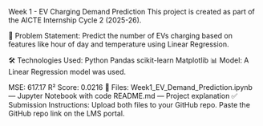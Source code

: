 Week 1 - EV Charging Demand Prediction
This project is created as part of the AICTE Internship Cycle 2 (2025-26).

📌 Problem Statement:
Predict the number of EVs charging based on features like hour of day and temperature using Linear Regression.

🛠️ Technologies Used:
Python
Pandas
scikit-learn
Matplotlib
📊 Model:
A Linear Regression model was used.

MSE: 617.17
R² Score: 0.0216
📁 Files:
Week1_EV_Demand_Prediction.ipynb — Jupyter Notebook with code
README.md — Project explanation
✅ Submission Instructions:
Upload both files to your GitHub repo.
Paste the GitHub repo link on the LMS portal.
